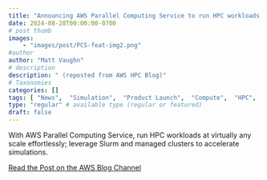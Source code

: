 ```yaml
---
title: "Announcing AWS Parallel Computing Service to run HPC workloads at virtually any scale"
date: 2024-08-28T00:00:00-0700
# post thumb
images:
    - "images/post/PCS-feat-img2.png"
#author
author: "Matt Vaughn"
# description
description: " (reposted from AWS HPC Blog)"
# Taxonomies
categories: []
tags: [ "News",  "Simulation",  "Product Launch",  "Compute",  "HPC",  "Parallel Computing Service",  "Slurm",  "hpcblog", ]
type: "regular" # available type (regular or featured)
draft: false
---
```


With AWS Parallel Computing Service, run HPC workloads at virtually any scale effortlessly; leverage Slurm and managed clusters to accelerate simulations.

<a href="https://aws.amazon.com/blogs/aws/announcing-aws-parallel-computing-service-to-run-hpc-workloads-at-virtually-any-scale/" class="btn btn-primary btn-lg active" role="button" aria-pressed="true" style="margin-top: 8px;">Read the Post on the AWS Blog Channel</a>